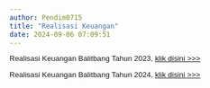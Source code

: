 ```yaml
---
author: Pendim0715
title: "Realisasi Keuangan"
date: 2024-09-06 07:09:51
---
```

<p style="margin: 0cm; line-height: 1.1;"><span style="font-size: 10pt; font-family: arial, helvetica, sans-serif;"><span style="vertical-align: inherit;"><span style="vertical-align: inherit;"><span style="vertical-align: inherit;"><span style="vertical-align: inherit;"><span style="vertical-align: inherit;"><span style="vertical-align: inherit;">Realisasi Keuangan Balitbang Tahun 2023, </span></span></span></span></span></span><a href="https://drive.google.com/file/d/1EXx6Aby9zh3ZkpgNE20c2i0yI7HCpChK/view?usp=sharing"><span style="vertical-align: inherit;"><span style="vertical-align: inherit;"><span style="vertical-align: inherit;"><span style="vertical-align: inherit;"><span style="vertical-align: inherit;"><span style="vertical-align: inherit;">klik disini &gt;&gt;&gt;</span></span></span></span></span></span></a><o:p></o:p></span></p>

<p style="line-height: 1.1;"><span style="font-family: arial, helvetica, sans-serif; font-size: 10pt;"><span style="vertical-align: inherit;"><span style="vertical-align: inherit;"><span style="vertical-align: inherit;"><span style="vertical-align: inherit;"><span style="vertical-align: inherit;"><span style="vertical-align: inherit;">Realisasi Keuangan Balitbang Tahun 2024, </span></span></span></span><a href="https://drive.google.com/file/d/1ffvN5MFvzEJsTMU2P65Lfc-5MMhJJ5gv/view?usp=sharing"><span style="vertical-align: inherit;"><span style="vertical-align: inherit;"><span style="vertical-align: inherit;"><span style="vertical-align: inherit;">klik disini &gt;&gt;&gt;</span></span></span></span></a></span></span></span></p>

<p style="line-height: 1.1;"><span style="font-size: 10pt; font-family: arial, helvetica, sans-serif;"></span></p>
